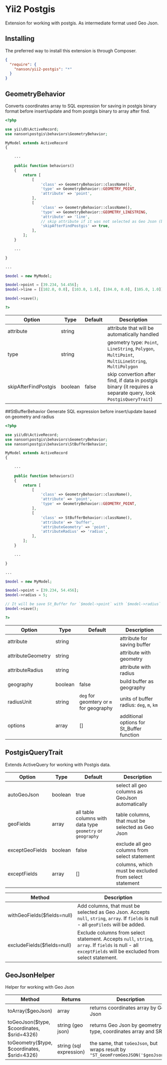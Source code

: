 # Yii2 Postgis

Extension for working with postgis. As intermediate format used Geo Json.

## Installing

The preferred way to install this extension is through Composer.

```json
{
  "require": {
    "nanson/yii2-postgis": "*"
  }
}
```

## GeometryBehavior

Converts coordinates array to SQL expression for saving in postgis binary format before insert/update and from postgis binary to array after find.

```php
<?php

use yii\db\ActiveRecord;
use nanson\postgis\behaviors\GeometryBehavior;

MyModel extends ActiveRecord
{

	...
	
	public function behaviors()
	{
		return [
			[
				'class' => GeometryBehavior::className(),
				'type' => GeometryBehavior::GEOMETRY_POINT,
				'attribute' => 'point',
			],
			[
				'class' => GeometryBehavior::className(),
				'type' => GeometryBehavior::GEOMETRY_LINESTRING,
				'attribute' => 'line',
				// skip attribute if it was not selected as Geo Json (by PostgisQueryTrait), because it requires a separate query.
				'skipAfterFindPostgis' => true,
			],
		];
	}

	...

}

...

$model = new MyModel;

$model->point = [39.234, 54.456];
$model->line = [[102.0, 0.0], [103.0, 1.0], [104.0, 0.0], [105.0, 1.0]];

$model->save();

?>
```
| Option				| Type		| Default	| Description	|
|-----------------------|-----------|-----------|---------------|
| attribute				| string	|			| attribute that will be automatically handled|
| type					| string	|			| geometry type: `Point`, `LineString`, `Polygon`, `MultiPoint`, `MultiLineString`, `MultiPolygon`|
| skipAfterFindPostgis	| boolean	| false		| skip convertion after find, if data in postgis binary  (it requires a separate query, look `PostgisQueryTrait`)|

##StBufferBehavior
Generate SQL expression before insert/update based on geometry and radius

```php
<?php

use yii\db\ActiveRecord;
use nanson\postgis\behaviors\GeometryBehavior;
use nanson\postgis\behaviors\StBufferBehavior;

MyModel extends ActiveRecord
{

	...
	
	public function behaviors()
	{
		return [
			[
				'class' => GeometryBehavior::className(),
				'attribute' => 'point',
				'type' => GeometryBehavior::GEOMETRY_POINT,
			],
			[
				'class' => StBufferBehavior::className(),
				'attribute' => 'buffer',
				'attributeGeometry' => 'point',
				'attributeRadius' => 'radius',
			],
		];
	}

	...

}

...

$model = new MyModel;

$model->point = [39.234, 54.456];
$model->radius = 5;

// It will be save St_Buffer for `$model->point` with `$model->radius` in `$model->buffer`
$model->save();

?>
```

| Option			| Type		| Default	| Description	|
|-------------------|-----------|-----------|---------------|
| attribute			| string	|			| attribute for saving buffer |
| attributeGeometry	| string	|			| attribute with geometry |
| attributeRadius	| string	|			| attribute with radius |
| geography			| boolean	| false		| build buffer as geography |
| radiusUnit		| string	| `deg` for geomtery or `m` for geography | units of buffer radius: `deg`, `m`, `km` |
| options			| array		|[]			| additional options for St_Buffer function |

## PostgisQueryTrait

Extends ActiveQuery for working with Postgis data.

| Option			| Type 		| Default	| Description	|
|-------------------|-----------|-----------|---------------|
| autoGeoJson		| boolean	| true		| select all geo columns as GeoJson automatically |
| geoFields			| array		| all table columns with data type `geometry` or `geography`	| table columns, that must be selected as Geo Json |
| exceptGeoFields	| boolean	| false		| exclude all geo columns from select statement |
| exceptFields		| array		| []		| columns, which must be excluded from select statement |

| Method						| Description	|
|-------------------------------|---------------|
| withGeoFields($fields=null)	| Add columns, that must be selected as Geo Json. Accepts `null`, `string`, `array`. If `fields` is null - all `geoFileds` will be added. |
| excludeFields($fields=null)	| Exclude columns from select statement. Accepts `null`, `string`, `array`. If `fields` is null - all `exceptFields` will be excluded from select statement. |

## GeoJsonHelper
Helper for working with Geo Json

| Method										|  Returns					| Description |
|-----------------------------------------------|---------------------------|-------------|
| toArray($geoJson)								| array						| returns coordinates array by Geo Json
| toGeoJson($type, $coordinates, $srid=4326)	| string (geo json)			| returns Geo Json by geometry type, coordinates array and SRID
| toGeometry($type, $coordinates, $srid=4326)	| string (sql expression)	| the same, that `toGeoJson`, but wraps result by `"ST_GeomFromGeoJSON('$geoJson')"`